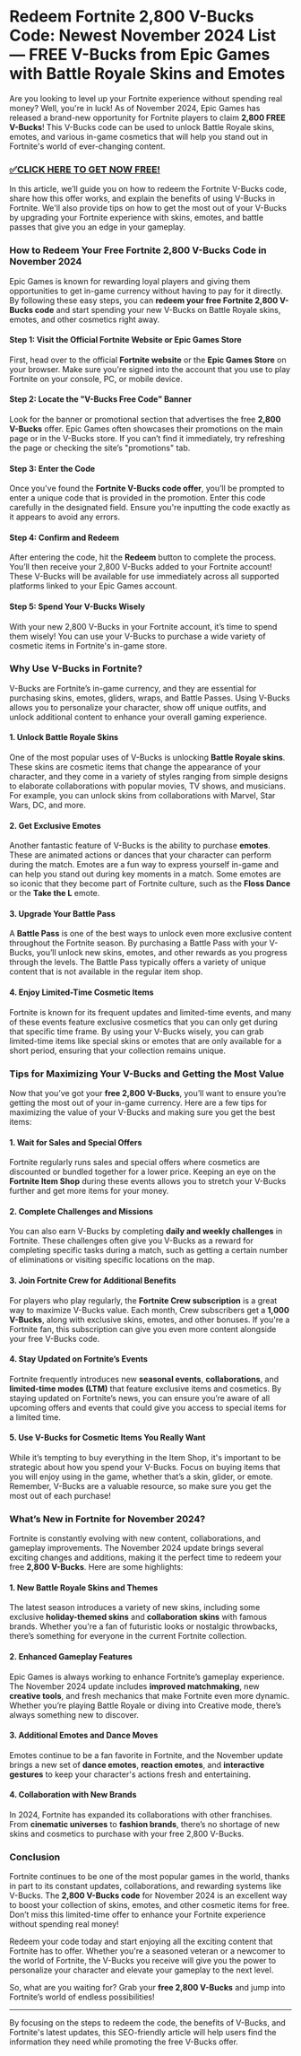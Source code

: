 # Redeem Fortnite 2,800 V-Bucks Code: Newest November 2024 List — FREE V-Bucks from Epic Games with Battle Royale Skins and Emotes

Are you looking to level up your Fortnite experience without spending real money? Well, you're in luck! As of November 2024, Epic Games has released a brand-new opportunity for Fortnite players to claim **2,800 FREE V-Bucks**! This V-Bucks code can be used to unlock Battle Royale skins, emotes, and various in-game cosmetics that will help you stand out in Fortnite's world of ever-changing content.

### [✅CLICK HERE TO GET NOW FREE!](https://www.fpo.go.th/main/fpo/media/FPO/allgifttodayfree.html)

In this article, we’ll guide you on how to redeem the Fortnite V-Bucks code, share how this offer works, and explain the benefits of using V-Bucks in Fortnite. We'll also provide tips on how to get the most out of your V-Bucks by upgrading your Fortnite experience with skins, emotes, and battle passes that give you an edge in your gameplay.

### How to Redeem Your Free Fortnite 2,800 V-Bucks Code in November 2024

Epic Games is known for rewarding loyal players and giving them opportunities to get in-game currency without having to pay for it directly. By following these easy steps, you can **redeem your free Fortnite 2,800 V-Bucks code** and start spending your new V-Bucks on Battle Royale skins, emotes, and other cosmetics right away.

#### Step 1: Visit the Official Fortnite Website or Epic Games Store

First, head over to the official **Fortnite website** or the **Epic Games Store** on your browser. Make sure you're signed into the account that you use to play Fortnite on your console, PC, or mobile device.

#### Step 2: Locate the "V-Bucks Free Code" Banner

Look for the banner or promotional section that advertises the free **2,800 V-Bucks** offer. Epic Games often showcases their promotions on the main page or in the V-Bucks store. If you can’t find it immediately, try refreshing the page or checking the site’s "promotions" tab.

#### Step 3: Enter the Code

Once you've found the **Fortnite V-Bucks code offer**, you’ll be prompted to enter a unique code that is provided in the promotion. Enter this code carefully in the designated field. Ensure you're inputting the code exactly as it appears to avoid any errors. 

#### Step 4: Confirm and Redeem

After entering the code, hit the **Redeem** button to complete the process. You’ll then receive your 2,800 V-Bucks added to your Fortnite account! These V-Bucks will be available for use immediately across all supported platforms linked to your Epic Games account.

#### Step 5: Spend Your V-Bucks Wisely

With your new 2,800 V-Bucks in your Fortnite account, it’s time to spend them wisely! You can use your V-Bucks to purchase a wide variety of cosmetic items in Fortnite's in-game store.

### Why Use V-Bucks in Fortnite?

V-Bucks are Fortnite’s in-game currency, and they are essential for purchasing skins, emotes, gliders, wraps, and Battle Passes. Using V-Bucks allows you to personalize your character, show off unique outfits, and unlock additional content to enhance your overall gaming experience.

#### 1. Unlock Battle Royale Skins

One of the most popular uses of V-Bucks is unlocking **Battle Royale skins**. These skins are cosmetic items that change the appearance of your character, and they come in a variety of styles ranging from simple designs to elaborate collaborations with popular movies, TV shows, and musicians. For example, you can unlock skins from collaborations with Marvel, Star Wars, DC, and more.

#### 2. Get Exclusive Emotes

Another fantastic feature of V-Bucks is the ability to purchase **emotes**. These are animated actions or dances that your character can perform during the match. Emotes are a fun way to express yourself in-game and can help you stand out during key moments in a match. Some emotes are so iconic that they become part of Fortnite culture, such as the **Floss Dance** or the **Take the L** emote.

#### 3. Upgrade Your Battle Pass

A **Battle Pass** is one of the best ways to unlock even more exclusive content throughout the Fortnite season. By purchasing a Battle Pass with your V-Bucks, you’ll unlock new skins, emotes, and other rewards as you progress through the levels. The Battle Pass typically offers a variety of unique content that is not available in the regular item shop.

#### 4. Enjoy Limited-Time Cosmetic Items

Fortnite is known for its frequent updates and limited-time events, and many of these events feature exclusive cosmetics that you can only get during that specific time frame. By using your V-Bucks wisely, you can grab limited-time items like special skins or emotes that are only available for a short period, ensuring that your collection remains unique.

### Tips for Maximizing Your V-Bucks and Getting the Most Value

Now that you’ve got your **free 2,800 V-Bucks**, you’ll want to ensure you’re getting the most out of your in-game currency. Here are a few tips for maximizing the value of your V-Bucks and making sure you get the best items:

#### 1. **Wait for Sales and Special Offers**

Fortnite regularly runs sales and special offers where cosmetics are discounted or bundled together for a lower price. Keeping an eye on the **Fortnite Item Shop** during these events allows you to stretch your V-Bucks further and get more items for your money.

#### 2. **Complete Challenges and Missions**

You can also earn V-Bucks by completing **daily and weekly challenges** in Fortnite. These challenges often give you V-Bucks as a reward for completing specific tasks during a match, such as getting a certain number of eliminations or visiting specific locations on the map.

#### 3. **Join Fortnite Crew for Additional Benefits**

For players who play regularly, the **Fortnite Crew subscription** is a great way to maximize V-Bucks value. Each month, Crew subscribers get a **1,000 V-Bucks**, along with exclusive skins, emotes, and other bonuses. If you're a Fortnite fan, this subscription can give you even more content alongside your free V-Bucks code.

#### 4. **Stay Updated on Fortnite’s Events**

Fortnite frequently introduces new **seasonal events**, **collaborations**, and **limited-time modes (LTM)** that feature exclusive items and cosmetics. By staying updated on Fortnite’s news, you can ensure you’re aware of all upcoming offers and events that could give you access to special items for a limited time.

#### 5. **Use V-Bucks for Cosmetic Items You Really Want**

While it’s tempting to buy everything in the Item Shop, it's important to be strategic about how you spend your V-Bucks. Focus on buying items that you will enjoy using in the game, whether that’s a skin, glider, or emote. Remember, V-Bucks are a valuable resource, so make sure you get the most out of each purchase!

### What’s New in Fortnite for November 2024?

Fortnite is constantly evolving with new content, collaborations, and gameplay improvements. The November 2024 update brings several exciting changes and additions, making it the perfect time to redeem your free **2,800 V-Bucks**. Here are some highlights:

#### 1. **New Battle Royale Skins and Themes**

The latest season introduces a variety of new skins, including some exclusive **holiday-themed skins** and **collaboration skins** with famous brands. Whether you're a fan of futuristic looks or nostalgic throwbacks, there’s something for everyone in the current Fortnite collection.

#### 2. **Enhanced Gameplay Features**

Epic Games is always working to enhance Fortnite’s gameplay experience. The November 2024 update includes **improved matchmaking**, new **creative tools**, and fresh mechanics that make Fortnite even more dynamic. Whether you’re playing Battle Royale or diving into Creative mode, there’s always something new to discover.

#### 3. **Additional Emotes and Dance Moves**

Emotes continue to be a fan favorite in Fortnite, and the November update brings a new set of **dance emotes**, **reaction emotes**, and **interactive gestures** to keep your character's actions fresh and entertaining.

#### 4. **Collaboration with New Brands**

In 2024, Fortnite has expanded its collaborations with other franchises. From **cinematic universes** to **fashion brands**, there’s no shortage of new skins and cosmetics to purchase with your free 2,800 V-Bucks.

### Conclusion

Fortnite continues to be one of the most popular games in the world, thanks in part to its constant updates, collaborations, and rewarding systems like V-Bucks. The **2,800 V-Bucks code** for November 2024 is an excellent way to boost your collection of skins, emotes, and other cosmetic items for free. Don’t miss this limited-time offer to enhance your Fortnite experience without spending real money!

Redeem your code today and start enjoying all the exciting content that Fortnite has to offer. Whether you're a seasoned veteran or a newcomer to the world of Fortnite, the V-Bucks you receive will give you the power to personalize your character and elevate your gameplay to the next level.

So, what are you waiting for? Grab your **free 2,800 V-Bucks** and jump into Fortnite’s world of endless possibilities!

---
By focusing on the steps to redeem the code, the benefits of V-Bucks, and Fortnite's latest updates, this SEO-friendly article will help users find the information they need while promoting the free V-Bucks offer.
